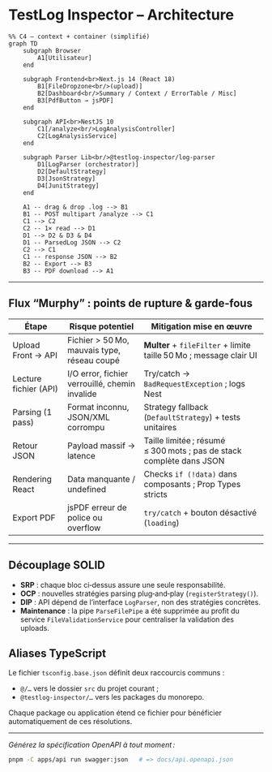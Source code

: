# TestLog Inspector – Architecture

```mermaid
%% C4 – context + container (simplifié)
graph TD
    subgraph Browser
        A1[Utilisateur]
    end

    subgraph Frontend<br>Next.js 14 (React 18)
        B1[FileDropzone<br/>(upload)]
        B2[Dashboard<br/>Summary / Context / ErrorTable / Misc]
        B3[PdfButton → jsPDF]
    end

    subgraph API<br>NestJS 10
        C1[/analyze<br/>LogAnalysisController]
        C2[LogAnalysisService]
    end

    subgraph Parser Lib<br/>@testlog‑inspector/log-parser
        D1[LogParser (orchestrator)]
        D2[DefaultStrategy]
        D3[JsonStrategy]
        D4[JunitStrategy]
    end

    A1 -- drag & drop .log --> B1
    B1 -- POST multipart /analyze --> C1
    C1 --> C2
    C2 -- 1× read --> D1
    D1 --> D2 & D3 & D4
    D1 -- ParsedLog JSON --> C2
    C2 --> C1
    C1 -- response JSON --> B2
    B2 -- Export --> B3
    B3 -- PDF download --> A1
```

---

## Flux “Murphy” : points de rupture & garde‑fous

| Étape                 | Risque potentiel                               | Mitigation mise en œuvre                                             |
| --------------------- | ---------------------------------------------- | -------------------------------------------------------------------- |
| Upload Front → API    | Fichier > 50 Mo, mauvais type, réseau coupé    | **Multer** + `fileFilter` + limite taille 50 Mo ; message clair UI   |
| Lecture fichier (API) | I/O error, fichier verrouillé, chemin invalide | Try/catch → `BadRequestException` ; logs Nest                        |
| Parsing (1 pass)      | Format inconnu, JSON/XML corrompu              | Strategy fallback (`DefaultStrategy`) + tests unitaires              |
| Retour JSON           | Payload massif → latence                       | Taille limitée ; résumé ≤ 300 mots ; pas de stack complète dans JSON |
| Rendering React       | Data manquante / undefined                     | Checks `if (!data)` dans composants ; Prop Types stricts             |
| Export PDF            | jsPDF erreur de police ou overflow             | `try/catch` + bouton désactivé (`loading`)                           |

---

## Découplage SOLID

- **SRP** : chaque bloc ci‑dessus assure une seule responsabilité.
- **OCP** : nouvelles stratégies parsing plug‑and‑play (`registerStrategy()`).
- **DIP** : API dépend de l’interface `LogParser`, non des stratégies concrètes.
- **Maintenance** : la pipe `ParseFilePipe` a été supprimée au profit du service `FileValidationService` pour centraliser la validation des uploads.

## Aliases TypeScript

Le fichier `tsconfig.base.json` définit deux raccourcis communs :

- `@/…` vers le dossier `src` du projet courant ;
- `@testlog-inspector/…` vers les packages du monorepo.

Chaque package ou application étend ce fichier pour bénéficier automatiquement de ces résolutions.

---

_Générez la spécification OpenAPI à tout moment :_

```bash
pnpm -C apps/api run swagger:json   # => docs/api.openapi.json
```
